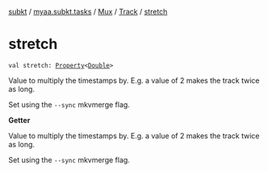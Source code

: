 [subkt](../../../index.md) / [myaa.subkt.tasks](../../index.md) / [Mux](../index.md) / [Track](index.md) / [stretch](./stretch.md)

# stretch

`val stretch: `[`Property`](https://docs.gradle.org/current/javadoc/org/gradle/api/provider/Property.html)`<`[`Double`](https://kotlinlang.org/api/latest/jvm/stdlib/kotlin/-double/index.html)`>`

Value to multiply the timestamps by. E.g. a value of
2 makes the track twice as long.

Set using the `--sync` mkvmerge flag.

**Getter**

Value to multiply the timestamps by. E.g. a value of
2 makes the track twice as long.

Set using the `--sync` mkvmerge flag.

